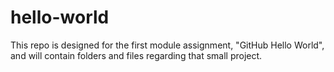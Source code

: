 # hello-world
This repo is designed for the first module assignment, "GitHub Hello World", and will contain folders and files regarding that small project.
